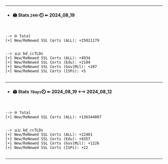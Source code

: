 

---
- #### 🖨️ **Stats** `24Hr`⏲️ ➼ 2024_08_19
```console


--> 🌐 Total
[+] New/ReNewed SSL Certs (ALL): +25021179


--> 🇧🇩 bd_ccTLDs
[+] New/ReNewed SSL Certs (ALL): +4934
[+] New/ReNewed SSL Certs (Edu): +2104
[+] New/ReNewed SSL Certs (Gov|Mil): +207
[+] New/ReNewed SSL Certs (ISPs): +5


```

---
- #### 🖨️ **Stats** `7Days`⏲️ ➼ 2024_08_19 <--> 2024_08_12
```console


--> 🌐 Total
[+] New/ReNewed SSL Certs (ALL): +136344007


--> 🇧🇩 bd_ccTLDs
[+] New/ReNewed SSL Certs (ALL): +22401
[+] New/ReNewed SSL Certs (Edu): +8357
[+] New/ReNewed SSL Certs (Gov|Mil): +1226
[+] New/ReNewed SSL Certs (ISPs): +22


```

---

